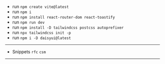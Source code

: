 - run `npm create vite@latest`
- run `npm i`
- run `npm install react-router-dom react-toastify`
- run `npm run dev`
- run `npm install -D tailwindcss postcss autoprefixer`
- run `npx tailwindcss init -p`
- run `npm i -D daisyui@latest`

---

- Snippets `rfc` `csm`

---
